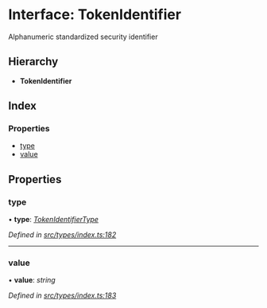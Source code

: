 # Interface: TokenIdentifier

Alphanumeric standardized security identifier

## Hierarchy

* **TokenIdentifier**

## Index

### Properties

* [type](tokenidentifier.md#type)
* [value](tokenidentifier.md#value)

## Properties

###  type

• **type**: *[TokenIdentifierType](../enums/tokenidentifiertype.md)*

*Defined in [src/types/index.ts:182](https://github.com/PolymathNetwork/polymesh-sdk/blob/5b409784/src/types/index.ts#L182)*

___

###  value

• **value**: *string*

*Defined in [src/types/index.ts:183](https://github.com/PolymathNetwork/polymesh-sdk/blob/5b409784/src/types/index.ts#L183)*
